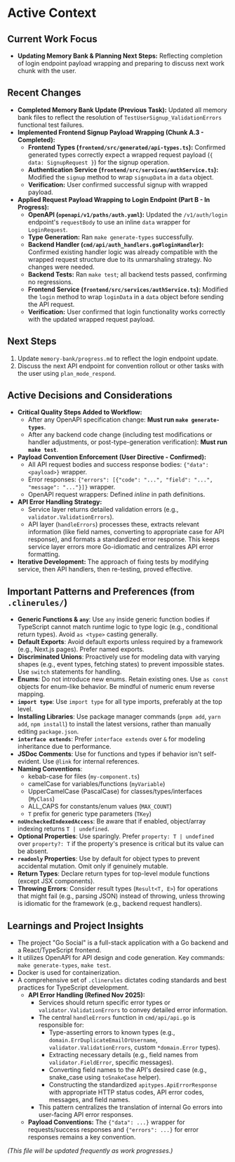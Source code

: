 # Active Context

## Current Work Focus

- **Updating Memory Bank & Planning Next Steps:** Reflecting completion of login endpoint payload wrapping and preparing to discuss next work chunk with the user.

## Recent Changes

- **Completed Memory Bank Update (Previous Task):** Updated all memory bank files to reflect the resolution of `TestUserSignup_ValidationErrors` functional test failures.
- **Implemented Frontend Signup Payload Wrapping (Chunk A.3 - Completed):**
    - **Frontend Types (`frontend/src/generated/api-types.ts`):** Confirmed generated types correctly expect a wrapped request payload (`{ data: SignupRequest }`) for the signup operation.
    - **Authentication Service (`frontend/src/services/authService.ts`):** Modified the `signup` method to wrap `signupData` in a `data` object.
    - **Verification:** User confirmed successful signup with wrapped payload.
- **Applied Request Payload Wrapping to Login Endpoint (Part B - In Progress):**
    - **OpenAPI (`openapi/v1/paths/auth.yaml`):** Updated the `/v1/auth/login` endpoint's `requestBody` to use an inline `data` wrapper for `LoginRequest`.
    - **Type Generation:** Ran `make generate-types` successfully.
    - **Backend Handler (`cmd/api/auth_handlers.go#loginHandler`):** Confirmed existing handler logic was already compatible with the wrapped request structure due to its unmarshaling strategy. No changes were needed.
    - **Backend Tests:** Ran `make test`; all backend tests passed, confirming no regressions.
    - **Frontend Service (`frontend/src/services/authService.ts`):** Modified the `login` method to wrap `loginData` in a `data` object before sending the API request.
    - **Verification:** User confirmed that login functionality works correctly with the updated wrapped request payload.

## Next Steps

1.  Update `memory-bank/progress.md` to reflect the login endpoint update.
2.  Discuss the next API endpoint for convention rollout or other tasks with the user using `plan_mode_respond`.

## Active Decisions and Considerations

- **Critical Quality Steps Added to Workflow:**
    - After any OpenAPI specification change: **Must run `make generate-types`**.
    - After any backend code change (including test modifications or handler adjustments, or post-type-generation verification): **Must run `make test`**.
- **Payload Convention Enforcement (User Directive - Confirmed):**
    - All API request bodies and success response bodies: `{"data": <payload>}` wrapper.
    - Error responses: `{"errors": [{"code": "...", "field": "...", "message": "..."}]}` wrapper.
    - OpenAPI request wrappers: Defined *inline* in path definitions.
- **API Error Handling Strategy:**
    - Service layer returns detailed validation errors (e.g., `validator.ValidationErrors`).
    - API layer (`handleErrors`) processes these, extracts relevant information (like field names, converting to appropriate case for API response), and formats a standardized error response. This keeps service layer errors more Go-idiomatic and centralizes API error formatting.
- **Iterative Development:** The approach of fixing tests by modifying service, then API handlers, then re-testing, proved effective.

## Important Patterns and Preferences (from `.clinerules/`)

*   **Generic Functions & `any`**: Use `any` inside generic function bodies if TypeScript cannot match runtime logic to type logic (e.g., conditional return types). Avoid `as <type>` casting generally.
*   **Default Exports**: Avoid default exports unless required by a framework (e.g., Next.js pages). Prefer named exports.
*   **Discriminated Unions**: Proactively use for modeling data with varying shapes (e.g., event types, fetching states) to prevent impossible states. Use `switch` statements for handling.
*   **Enums**: Do not introduce new enums. Retain existing ones. Use `as const` objects for enum-like behavior. Be mindful of numeric enum reverse mapping.
*   **`import type`**: Use `import type` for all type imports, preferably at the top level.
*   **Installing Libraries**: Use package manager commands (`pnpm add`, `yarn add`, `npm install`) to install the latest versions, rather than manually editing `package.json`.
*   **`interface extends`**: Prefer `interface extends` over `&` for modeling inheritance due to performance.
*   **JSDoc Comments**: Use for functions and types if behavior isn't self-evident. Use `@link` for internal references.
*   **Naming Conventions**:
    *   kebab-case for files (`my-component.ts`)
    *   camelCase for variables/functions (`myVariable`)
    *   UpperCamelCase (PascalCase) for classes/types/interfaces (`MyClass`)
    *   ALL_CAPS for constants/enum values (`MAX_COUNT`)
    *   `T` prefix for generic type parameters (`TKey`)
*   **`noUncheckedIndexedAccess`**: Be aware that if enabled, object/array indexing returns `T | undefined`.
*   **Optional Properties**: Use sparingly. Prefer `property: T | undefined` over `property?: T` if the property's presence is critical but its value can be absent.
*   **`readonly` Properties**: Use by default for object types to prevent accidental mutation. Omit only if genuinely mutable.
*   **Return Types**: Declare return types for top-level module functions (except JSX components).
*   **Throwing Errors**: Consider result types (`Result<T, E>`) for operations that might fail (e.g., parsing JSON) instead of throwing, unless throwing is idiomatic for the framework (e.g., backend request handlers).

## Learnings and Project Insights

- The project "Go Social" is a full-stack application with a Go backend and a React/TypeScript frontend.
- It utilizes OpenAPI for API design and code generation. Key commands: `make generate-types`, `make test`.
- Docker is used for containerization.
- A comprehensive set of `.clinerules` dictates coding standards and best practices for TypeScript development.
    - **API Error Handling (Refined Nov 2025):**
        - Services should return specific error types or `validator.ValidationErrors` to convey detailed error information.
        - The central `handleErrors` function in `cmd/api/api.go` is responsible for:
            - Type-asserting errors to known types (e.g., `domain.ErrDuplicateEmailOrUsername`, `validator.ValidationErrors`, custom `*domain.Error` types).
            - Extracting necessary details (e.g., field names from `validator.FieldError`, specific messages).
            - Converting field names to the API's desired case (e.g., snake_case using `toSnakeCase` helper).
            - Constructing the standardized `apitypes.ApiErrorResponse` with appropriate HTTP status codes, API error codes, messages, and field names.
        - This pattern centralizes the translation of internal Go errors into user-facing API error responses.
    - **Payload Conventions:** The `{"data": ...}` wrapper for requests/success responses and `{"errors": ...}` for error responses remains a key convention.

*(This file will be updated frequently as work progresses.)*
